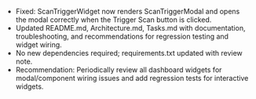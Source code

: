 - Fixed: ScanTriggerWidget now renders ScanTriggerModal and opens the modal correctly when the Trigger Scan button is clicked.
- Updated README.md, Architecture.md, Tasks.md with documentation, troubleshooting, and recommendations for regression testing and widget wiring.
- No new dependencies required; requirements.txt updated with review note.
- Recommendation: Periodically review all dashboard widgets for modal/component wiring issues and add regression tests for interactive widgets.
